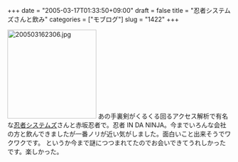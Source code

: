 +++
date = "2005-03-17T01:33:50+09:00"
draft = false
title = "忍者システムズさんと飲み"
categories = ["モブログ"]
slug = "1422"
+++

<img src="http://ieiriblog.jugem.cc/?image=4146" class="pict" width="200" alt="200503162306.jpg" />
あの手裏剣がくるくる回るアクセス解析で有名な<a href="http://www.shinobi.jp/" target="_blank">忍者システムズ</a>さんと赤坂忍者で。忍者 IN DA NINJA。今までいろんな会社の方と飲んできましたが一番ノリが近い気がしました。面白いこと出来そうでワクワクです。
というか今まで謎につつまれてたのでお会いできてうれしかったです。楽しかった。
